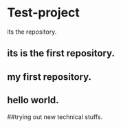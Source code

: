 # Test-project
its the repository.
## its is the first repository.
## my first repository.
## hello world.
##trying out new technical stuffs.